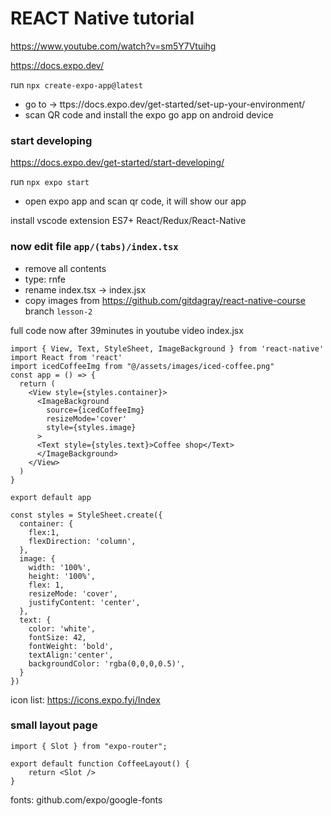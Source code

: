 # REACT Native tutorial

https://www.youtube.com/watch?v=sm5Y7Vtuihg

https://docs.expo.dev/

run `npx create-expo-app@latest`

* go to -> ttps://docs.expo.dev/get-started/set-up-your-environment/
* scan QR code and install the expo go app on android device

### start developing

https://docs.expo.dev/get-started/start-developing/

run `npx expo start`
* open expo app and scan qr code, it will show our app


install vscode extension ES7+ React/Redux/React-Native

### now edit file `app/(tabs)/index.tsx`

* remove all contents 
* type: rnfe
* rename index.tsx -> index.jsx
* copy images from https://github.com/gitdagray/react-native-course branch `lesson-2`


full code now after 39minutes in youtube video
index.jsx
```
import { View, Text, StyleSheet, ImageBackground } from 'react-native'
import React from 'react'
import icedCoffeeImg from "@/assets/images/iced-coffee.png"
const app = () => {
  return (
    <View style={styles.container}>
      <ImageBackground
        source={icedCoffeeImg}
        resizeMode='cover'
        style={styles.image}
      >
      <Text style={styles.text}>Coffee shop</Text>
      </ImageBackground>
    </View>
  )
}

export default app

const styles = StyleSheet.create({
  container: {
    flex:1,
    flexDirection: 'column',
  },
  image: {
    width: '100%',
    height: '100%',
    flex: 1,
    resizeMode: 'cover',
    justifyContent: 'center',
  },
  text: {
    color: 'white',
    fontSize: 42,
    fontWeight: 'bold',
    textAlign:'center',
    backgroundColor: 'rgba(0,0,0,0.5)',
  }
})
```

icon list: https://icons.expo.fyi/Index


### small layout page

```
import { Slot } from "expo-router";

export default function CoffeeLayout() {
    return <Slot />
}
```

fonts: github.com/expo/google-fonts